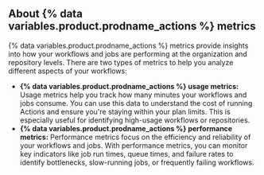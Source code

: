 ## About {% data variables.product.prodname_actions %} metrics

{% data variables.product.prodname_actions %} metrics provide insights into how your workflows and jobs are performing at the organization and repository levels. There are two types of metrics to help you analyze different aspects of your workflows:
* **{% data variables.product.prodname_actions %} usage metrics:** Usage metrics help you track how many minutes your workflows and jobs consume. You can use this data to understand the cost of running Actions and ensure you're staying within your plan limits. This is especially useful for identifying high-usage workflows or repositories.
* **{% data variables.product.prodname_actions %} performance metrics:** Performance metrics focus on the efficiency and reliability of your workflows and jobs. With performance metrics, you can monitor key indicators like job run times, queue times, and failure rates to identify bottlenecks, slow-running jobs, or frequently failing workflows.
